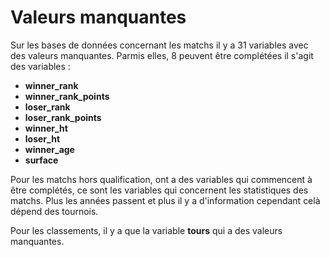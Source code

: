 Valeurs manquantes
================

Sur les bases de données concernant les matchs il y a 31 variables avec des valeurs manquantes. Parmis elles, 8 peuvent être complétées il s'agit des variables : 

* **winner_rank**
* **winner_rank_points**
* **loser_rank**
* **loser_rank_points**
* **winner_ht**
* **loser_ht** 
* **winner_age**
* **surface**

Pour les matchs hors qualification, ont a des variables qui commencent à être complétés, ce sont les variables qui concernent les statistiques des matchs. Plus les années passent et plus il y a d'information cependant celà dépend des tournois. 

Pour les classements, il y a que la variable **tours** qui a des valeurs manquantes. 